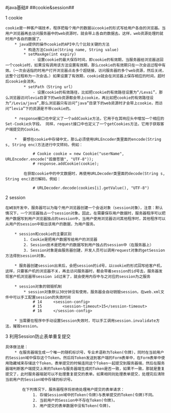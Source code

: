 #java基础#
##cookie&session##

1 cookie
	
	cookie是一种客户端技术，程序把每个用户的数据以cookie的形式写给用户各自的浏览器。当用户浏览器再去访问服务器中的web资源时，就会带上各自的数据去。这样，web资源处理的就时用户各自的数据了。
		* java提供的操作cookie的API中几个比较关键的方法
			* 构造方法Cookie(String name, String value) 
			* setMaxAge(int expiry)  
				- 设置cookie的最大保存时间，即cookie的有效期，当服务器给浏览器送回一个cookie时，如果没有调用该方法设置有效期，那么cookie的有效期只在一次会话过程中有效。（一次会话指的时用户打开浏览器点击多个超链接，访问服务器的多个web资源，然后关闭，这整个过程称为一次会话。）如果设置了有效期，cookie就会在浏览器上保存相应的时间，超时后cookie会消失。
			* setPath（String url）
				- 设置cookie的有效路径，比如把cookie的有效路径设置为“/Levai”，那么浏览器访问levia目录下的web资源都会带上cookie，再比如把cookie的有效路径设为“/Levia/java”,那么浏览器只有访问“java”目录下的web资源时才会带上cookie，而访问“levia”下的资源是不带cookie的。

		* response接口也中定义了一个addCookie方法，它用于在其响应头中增加一个相应的Set-Cookie头字段。 同样，request接口中也定义了一个getCookies方法，它用于获取客户端提交的Cookie。
		
		* 　要想在cookie中存储中文，那么必须使用URLEncoder类里面的encode(String s, String enc)方法进行中文转码，例如：

				# Cookie cookie = new Cookie("userName", URLEncoder.encode("孤傲苍狼", "UTF-8"));
				# response.addCookie(cookie);
				
			在获取cookie中的中文数据时，再使用URLDecoder类里面的decode(String s, String enc)进行解码，例如：
				
				# URLDecoder.decode(cookies[i].getValue(), "UTF-8")


2 session
	
	在WEB开发中，服务器可以为每个用户浏览器创建一个会话对象（session对象），注意：默认情况下，一个浏览器独占一个session对象。因此，在需要保存用户数据时，服务器程序可以把用户数据写到用户浏览器独占的session中，当用户使用浏览器访问其他程序时，其他程序可以从用户的session中取出该用户的数据，为用户服务。
		
		* session和cookie的主要区别
			1. Cookie是把用户数据写给用户的浏览器
			2. Session技术是把用户的数据写到用户独占的session中（在服务器上）
			3. Session对象是由服务器创建，开发人员可以调用request对象的getSession方法得到session对象。

		* 服务器创建session出来后，会把session的id号，以cookie的形式回写给客户机，这样，只要客户机的浏览器不关，再去访问服务器时，都会带着session的id号去，服务器发现客户机浏览器带session id过来了，就会使用内存中与之对应的session为之服务

		* session对象的销毁机制
			* session对象默认30分钟没有使用，服务器会自动销毁session，在web.xml文件中可以手工配置session的失效时间
				# 14     <session-config>
				# 15         <session-timeout>15</session-timeout>
				# 16     </session-config>
			
		* 当需要在程序中手动设置Session失效时，可以手工调用session.invalidate方法，摧毁session。	
	
3 利用Session防止表单重复提交
	
	具体做法是：
		* 在服务器端生成一个唯一的随机标识号，专业术语称为Token(令牌)，同时在当前用户的Session域中保存这个Token。然后将Token发送到客户端的Form表单中，在Form表单中使用隐藏域来存储这个Token，表单提交的时候连同这个Token一起提交到服务器端，然后在服务器端判断客户端提交上来的Token与服务器端生成的Token是否一致，如果不一致，那就是重复提交了，此时服务器端就可以不处理重复提交的表单。如果相同则处理表单提交，处理完后清除当前用户的Session域中存储的标识号。
		
		　　在下列情况下，服务器程序将拒绝处理用户提交的表单请求：
				1. 存储Session域中的Token(令牌)与表单提交的Token(令牌)不同。
				2. 当前用户的Session中不存在Token(令牌)。
				3. 用户提交的表单数据中没有Token(令牌)。
		    
		    
		    

